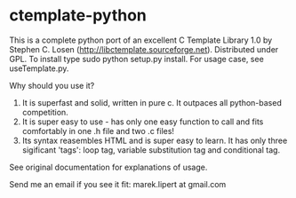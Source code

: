ctemplate-python
================

This is a complete python port of an excellent C Template Library 1.0 by Stephen C. Losen (http://libctemplate.sourceforge.net). Distributed under GPL. To install type sudo python setup.py install. For usage case, see useTemplate.py.

Why should you use it?

1. It is superfast and solid, written in pure c. It outpaces all python-based competition.
2. It is super easy to use - has only one easy function to call and fits comfortably in one .h file and two .c files!
3. Its syntax reasembles HTML and is super easy to learn. It has only three sigificant 'tags': loop tag, variable substitution tag and conditional tag.

See original documentation for explanations of usage.

Send me an email if you see it fit:  marek.lipert at gmail.com
